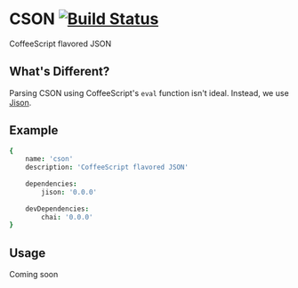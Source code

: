 # CSON [![Build Status](https://travis-ci.org/stronglink/cson.png?branch=master)](https://travis-ci.org/stronglink/cson)
CoffeeScript flavored JSON

## What's Different?
Parsing CSON using CoffeeScript's `eval` function isn't ideal. Instead, we use [Jison](http://zaach.github.io/jison/).

## Example
```coffeescript
{
    name: 'cson'
    description: 'CoffeeScript flavored JSON'
 
    dependencies:
        jison: '0.0.0'
 
    devDependencies:
        chai: '0.0.0'
}
```

## Usage
Coming soon
